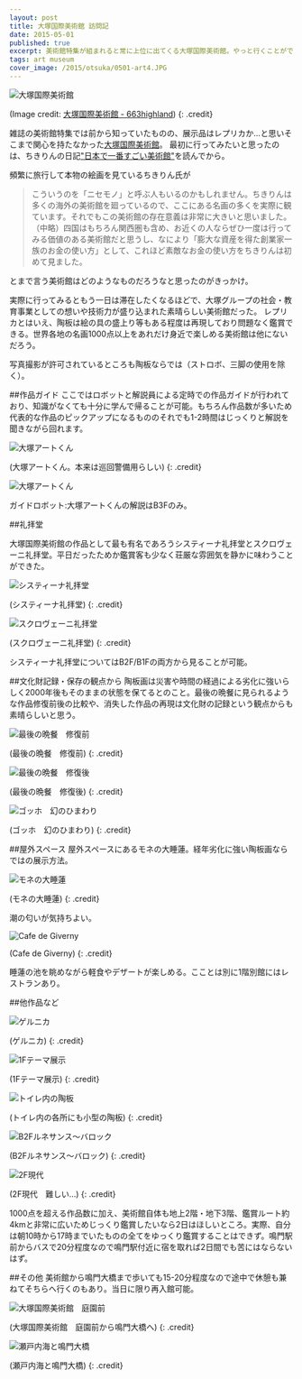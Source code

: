```yaml
---
layout: post
title: 大塚国際美術館 訪問記
date: 2015-05-01
published: true
excerpt: 美術館特集が組まれると常に上位に出てくる大塚国際美術館。やっと行くことができたので訪問記をば。
tags: art museum
cover_image: /2015/otsuka/0501-art4.JPG
---
```

![大塚国際美術館](/images/2015/otsuka/0501-art1.JPG)

(Image credit: [大塚国際美術館 - 663highland](http://ja.wikipedia.org/wiki/%E3%83%95%E3%82%A1%E3%82%A4%E3%83%AB:The_Otsuka_Museum_of_Art01s3200.jpg))
{: .credit}

雑誌の美術館特集では前から知っていたものの、展示品はレプリカか...と思いそこまで関心を持たなかった[大塚国際美術館](http://o-museum.or.jp/)。
最初に行ってみたいと思ったのは、ちきりんの日記["日本で一番すごい美術館"](http://d.hatena.ne.jp/Chikirin/20111012)を読んでから。

頻繁に旅行して本物の絵画を見ているちきりん氏が

>こういうのを「ニセモノ」と呼ぶ人もいるのかもしれません。ちきりんは多くの海外の美術館を廻っているので、ここにある名画の多くを実際に観ています。それでもこの美術館の存在意義は非常に大きいと思いました。（中略）四国はもちろん関西圏も含め、お近くの人ならぜひ一度は行ってみる価値のある美術館だと思うし、なにより「膨大な資産を得た創業家一族のお金の使い方」として、これほど素敵なお金の使い方をちきりんは初めて見ました。

とまで言う美術館はどのようなものだろうなと思ったのがきっかけ。

実際に行ってみるともう一日は滞在したくなるほどで、大塚グループの社会・教育事業としての想いや技術力が盛り込まれた素晴らしい美術館だった。
レプリカとはいえ、陶板は絵の具の盛上り等もある程度は再現しており問題なく鑑賞できる。世界各地の名画1000点以上をあれだけ身近で楽しめる美術館は他にないだろう。

写真撮影が許可されているところも陶板ならでは（ストロボ、三脚の使用を除く）。

##作品ガイド
ここではロボットと解説員による定時での作品ガイドが行われており、知識がなくても十分に学んで帰ることが可能。もちろん作品数が多いため代表的な作品のピックアップになるもののそれでも1-2時間はじっくりと解説を聞きながら回れます。

![大塚アートくん](/images/2015/otsuka/0501-art2.JPG)

(大塚アートくん。本来は巡回警備用らしい)
{: .credit}

![大塚アートくん](/images/2015/otsuka/0501-art3.JPG)

ガイドロボット:大塚アートくんの解説はB3Fのみ。

##礼拝堂

大塚国際美術館の作品として最も有名であろうシスティーナ礼拝堂とスクロヴェーニ礼拝堂。平日だったためか鑑賞客も少なく荘厳な雰囲気を静かに味わうことができた。

![システィーナ礼拝堂](/images/2015/otsuka/0501-art4.JPG)

(システィーナ礼拝堂)
{: .credit}

![スクロヴェーニ礼拝堂](/images/2015/otsuka/0501-art5.JPG)

(スクロヴェーニ礼拝堂)
{: .credit}

システィーナ礼拝堂についてはB2F/B1Fの両方から見ることが可能。

##文化財記録・保存の観点から
陶板画は災害や時間の経過による劣化に強いらしく2000年後もそのままの状態を保てるとのこと。最後の晩餐に見られるような作品修復前後の比較や、消失した作品の再現は文化財の記録という観点からも素晴らしいと思う。

![最後の晩餐　修復前](/images/2015/otsuka/0501-art6.JPG)

(最後の晩餐　修復前)
{: .credit}

![最後の晩餐　修復後](/images/2015/otsuka/0501-art7.JPG)

(最後の晩餐　修復後)
{: .credit}

![ゴッホ　幻のひまわり](/images/2015/otsuka/0501-art10.JPG)

(ゴッホ　幻のひまわり)
{: .credit}

##屋外スペース
屋外スペースにあるモネの大睡蓮。経年劣化に強い陶板画ならではの展示方法。

![モネの大睡蓮](/images/2015/otsuka/0501-art8.JPG)

(モネの大睡蓮)
{: .credit}

潮の匂いが気持ちよい。

![Cafe de Giverny](/images/2015/otsuka/0501-art9.JPG)

(Cafe de Giverny)
{: .credit}

睡蓮の池を眺めながら軽食やデザートが楽しめる。こことは別に1階別館にはレストランあり。


##他作品など

![ゲルニカ](/images/2015/otsuka/0501-art11.JPG)

(ゲルニカ)
{: .credit}

![1Fテーマ展示](/images/2015/otsuka/0501-art12.JPG)

(1Fテーマ展示)
{: .credit}

![トイレ内の陶板](/images/2015/otsuka/0501-art13.JPG)

(トイレ内の各所にも小型の陶板)
{: .credit}

![B2Fルネサンス～バロック](/images/2015/otsuka/0501-art16.JPG)

(B2Fルネサンス～バロック)
{: .credit}

![2F現代](/images/2015/otsuka/0501-art17.JPG)

(2F現代　難しい...)
{: .credit}

1000点を超える作品数に加え、美術館自体も地上2階・地下3階、鑑賞ルート約4kmと非常に広いためじっくり鑑賞したいなら2日はほしいところ。実際、自分は朝10時から17時までいたものの全てをゆっくり鑑賞することはできず。鳴門駅前からバスで20分程度なので鳴門駅付近に宿を取れば2日間でも苦にはならないはず。

##その他
美術館から鳴門大橋まで歩いても15-20分程度なので途中で休憩も兼ねてそちらへ行くのもあり。当日に限り再入館可能。

![大塚国際美術館　庭園前](/images/2015/otsuka/0501-art14.JPG)

(大塚国際美術館　庭園前から鳴門大橋へ)
{: .credit}

![瀬戸内海と鳴門大橋](/images/2015/otsuka/0501-art15.JPG)

(瀬戸内海と鳴門大橋)
{: .credit}
